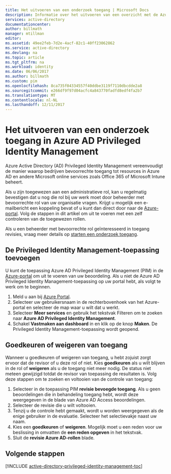 ```yaml
---
title: Het uitvoeren van een onderzoek toegang | Microsoft Docs
description: Informatie over het uitvoeren van een overzicht met de Azure Privileged Identity Management-toepassing.
services: active-directory
documentationcenter: 
author: billmath
manager: mtillman
editor: 
ms.assetid: 49ee2feb-7d2e-4acf-82c1-40ff23062862
ms.service: active-directory
ms.devlang: na
ms.topic: article
ms.tgt_pltfrm: na
ms.workload: identity
ms.date: 06/06/2017
ms.author: billmath
ms.custom: pim
ms.openlocfilehash: 8ca735f04334557f40ddbe3119f7110dbcdde2a8
ms.sourcegitcommit: e266df9f97d04acfc4a843770fadfd8edf4fa2b7
ms.translationtype: MT
ms.contentlocale: nl-NL
ms.lasthandoff: 12/11/2017
---
```

# <a name="how-to-perform-an-access-review-in-azure-ad-privileged-identity-management"></a>Het uitvoeren van een onderzoek toegang in Azure AD Privileged Identity Management
Azure Active Directory (AD) Privileged Identity Management vereenvoudigt de manier waarop bedrijven bevoorrechte toegang tot resources in Azure AD en andere Microsoft online services zoals Office 365 of Microsoft Intune beheert.  

Als u zijn toegewezen aan een administratieve rol, kan u regelmatig bevestigen dat u nog die rol bij uw werk moet door beheerder met bevoorrechte rol van uw organisatie vragen. Krijgt u mogelijk een e-mailbericht een koppeling bevat of u kunt dan direct door naar de [Azure-portal](https://portal.azure.com). Volg de stappen in dit artikel om uit te voeren met een zelf controleren van de toegewezen rollen.

Als u een beheerder met bevoorrechte rol geïnteresseerd in toegang revisies, vraag meer details op [starten een onderzoek toegang](active-directory-privileged-identity-management-how-to-start-security-review.md).

## <a name="add-the-privileged-identity-management-application"></a>De Privileged Identity Management-toepassing toevoegen
U kunt de toepassing Azure AD Privileged Identity Management (PIM) in de [Azure-portal](https://portal.azure.com/) om uit te voeren van uw beoordeling.  Als u niet de Azure AD Privileged Identity Management-toepassing op uw portal hebt, als volgt te werk om te beginnen.

1. Meld u aan bij [Azure Portal](https://portal.azure.com/).
2. Selecteer uw gebruikersnaam in de rechterbovenhoek van het Azure-portal en selecteer de map waar u wilt dat u werkt.
3. Selecteer **Meer services** en gebruik het tekstvak Filteren om te zoeken naar **Azure AD Privileged Identity Management**.
4. Schakel **Vastmaken aan dashboard** in en klik op de knop **Maken**. De Privileged Identity Management-toepassing wordt geopend.

## <a name="approve-or-deny-access"></a>Goedkeuren of weigeren van toegang
Wanneer u goedkeuren of weigeren van toegang, u hebt zojuist zorgt ervoor dat de revisor of u deze rol of niet. Kies **goedkeuren** als u wilt blijven in de rol of **weigeren** als u de toegang niet meer nodig. De status niet meteen gewijzigd totdat de revisor van toepassing de resultaten is.
Volg deze stappen om te zoeken en voltooien van de controle van toegang:

1. Selecteer in de toepassing PIM **revisie bevoegde toegang**. Als u geen beoordelingen die in behandeling toegang hebt, wordt deze weergegeven in de blade van Azure AD Access beoordelingen.
2. Selecteer de revisie die u wilt voltooien.
3. Tenzij u de controle hebt gemaakt, wordt u worden weergegeven als de enige gebruiker in de evaluatie. Selecteer het selectievakje naast uw naam.
4. Kies een **goedkeuren** of **weigeren**. Mogelijk moet u een reden voor uw beslissing in omvatten de **een reden opgeven** in het tekstvak.  
5. Sluit de **revisie Azure AD-rollen** blade.

<!--Every topic should have next steps and links to the next logical set of content to keep the customer engaged-->
## <a name="next-steps"></a>Volgende stappen
[!INCLUDE [active-directory-privileged-identity-management-toc](../../includes/active-directory-privileged-identity-management-toc.md)]

<!--Image references-->

[1]: ./media/active-directory-privileged-identity-management-configure/PIM_EnablePim.png
